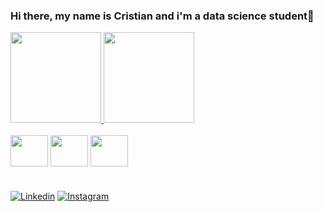 ### Hi there, my name is Cristian and i'm a data science student👋

<div align="">
  <a href="https://github.com/cristianpatz">
    <img height="145em" src="https://github-readme-stats.vercel.app/api?username=cristianpatz&count_private=true&include_all_commits=true&show_icons=true&theme=dracula&hide_border=false&show_owner=true"/>
    <img height="145em" src="https://github-readme-stats.vercel.app/api/top-langs/?username=cristianpatz&theme=dracula&hide_border=false&&layout=compact"/>
    
  </a>
</div>

<div style="display: inline_block"><br>
  
  <img align="center" height="50" width="60" src="https://cdn.jsdelivr.net/gh/devicons/devicon/icons/python/python-original.svg" />
          
  <img align="center" height="50" width="60" src="https://cdn.jsdelivr.net/gh/devicons/devicon/icons/mysql/mysql-original-wordmark.svg" />

  <img align="center" height="50" width="60" src="https://cdn.jsdelivr.net/gh/devicons/devicon@latest/icons/amazonwebservices/amazonwebservices-plain-wordmark.svg" />
</div>

#

[![Linkedin](https://img.shields.io/badge/LinkedIn-0077B5?style=for-the-badge&logo=linkedin&logoColor=white)](https://www.linkedin.com/in/cristianpatzlaff/)
[![Instagram](https://img.shields.io/badge/Instagram-E4405F?style=for-the-badge&logo=instagram&logoColor=white)](https://www.instagram.com/cristianpatz/)


###

